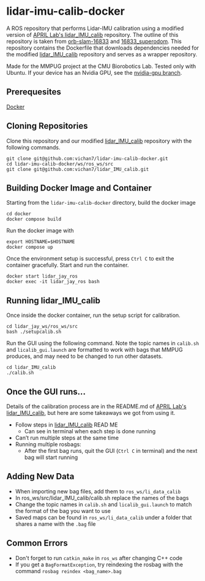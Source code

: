 # lidar-imu-calib-docker
A ROS repository that performs Lidar-IMU calibration using a modified version of [APRIL Lab's lidar_IMU_calib](https://github.com/APRIL-ZJU/lidar_IMU_calib) repository. The outline of this repository is taken from [orb-slam-16833](https://github.com/Prassi07/orb-slam-16833) and [16833_superodom](https://github.com/JayMaier/16833_superodom/tree/vins-fusion). This repository contains the Dockerfile that downloads dependencies needed for the modified [lidar_IMU_calib](https://github.com/vichan7/lidar_IMU_calib) repository and serves as a wrapper repository.

Made for the MMPUG project at the CMU Biorobotics Lab. Tested only with Ubuntu. If your device has an Nvidia GPU, see the [nvidia-gpu branch](https://github.com/vichan7/lidar-imu-calib-docker/tree/nvidia-gpu).

## Prerequesites 
[Docker](https://www.docker.com/)

## Cloning Repositories
Clone this repository and our modified [lidar_IMU_calib](https://github.com/vichan7/lidar_IMU_calib) repository with the following commands.
```
git clone git@github.com:vichan7/lidar-imu-calib-docker.git
cd lidar-imu-calib-docker/ws/ros_ws/src
git clone git@github.com:vichan7/lidar_IMU_calib.git
```

## Building Docker Image and Container
Starting from the `lidar-imu-calib-docker` directory, build the docker image
```
cd docker
docker compose build
```
Run the docker image with
```
export HOSTNAME=$HOSTNAME
docker compose up
```
Once the environment setup is successful, press `Ctrl C` to exit the container gracefully. Start and run the container.
```
docker start lidar_jay_ros
docker exec -it lidar_jay_ros bash
```


## Running lidar_IMU_calib
Once inside the docker container, run the setup script for calibration.
```
cd lidar_jay_ws/ros_ws/src
bash ./setupcalib.sh
```
Run the GUI using the following command. Note the topic names in `calib.sh` and `licalib_gui.launch` are formatted to work with bags that MMPUG produces, and may need to be changed to run other datasets.
```
cd lidar_IMU_calib
./calib.sh
```


## Once the GUI runs...
Details of the calibration process are in the README.md of [APRIL Lab's lidar_IMU_calib](https://github.com/APRIL-ZJU/lidar_IMU_calib), but here are some takeaways we got from using it.
* Follow steps in [lidar_IMU_calib](https://github.com/APRIL-ZJU/lidar_IMU_calib) READ ME
  * Can see in terminal when each step is done running
* Can’t run multiple steps at the same time
* Running multiple rosbags:
  * After the first bag runs, quit the GUI (`Ctrl C` in terminal) and the next bag will start running 


## Adding New Data
* When importing new bag files, add them to `ros_ws/li_data_calib`
 * In ros_ws/src/lidar_IMU_calib/calib.sh replace the names of the bags
 * Change the topic names in `calib.sh` and `licalib_gui.launch` to match the format of the bag you want to use
* Saved maps can be found in `ros_ws/li_data_calib` under a folder that shares a name with the `.bag` file

## Common Errors
* Don't forget to run `catkin_make` in `ros_ws` after changing C++ code
* If you get a `BagFormatException`, try reindexing the rosbag with the command `rosbag reindex <bag_name>.bag`





